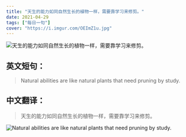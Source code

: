 ```yaml
---
title: "天生的能力如同自然生长的植物一样，需要靠学习来修剪。"
date: 2021-04-29
tags: ["每日一句"]
cover: "https://i.imgur.com/OEImZ1u.jpg"
---
```


![天生的能力如同自然生长的植物一样，需要靠学习来修剪。](https://i.imgur.com/xbZC1H3.jpg)

## 英文短句：
> Natural abilities are like natural plants that need pruning by study.

<!--more-->

## 中文翻译：
> 天生的能力如同自然生长的植物一样，需要靠学习来修剪。

![Natural abilities are like natural plants that need pruning by study.](https://i.imgur.com/TqlSZqr.jpg)

